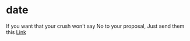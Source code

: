 # date
If you want that your crush won't say No to your proposal, Just send them this 
<a href = "https://ajayanuragi.github.io/date/">Link</a>
